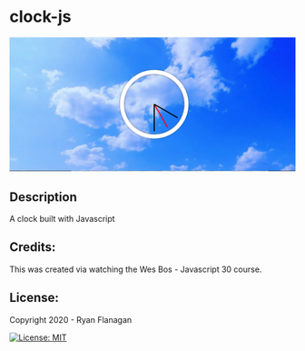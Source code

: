 # clock-js

![](./images/clock-js_image.png)

## Description
A clock built with Javascript

## Credits:
This was created via watching the Wes Bos - Javascript 30 course.

## License:

Copyright 2020 - Ryan Flanagan 

[![License: MIT](https://img.shields.io/badge/License-MIT-yellow.svg)](https://opensource.org/licenses/MIT)


